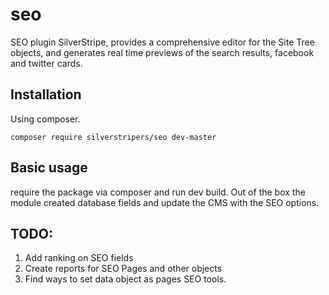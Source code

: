 # seo

SEO plugin SilverStripe, provides a comprehensive editor for the Site Tree objects, and generates real time previews of the search results, facebook and twitter cards. 

## Installation

Using composer. 

```
composer require silverstripers/seo dev-master
```

## Basic usage

require the package via composer and run dev build. Out of the box the module created database fields and update the CMS with the SEO options. 

## TODO: 

1. Add ranking on SEO fields 
2. Create reports for SEO Pages and other objects 
3. Find ways to set data object as pages SEO tools. 
